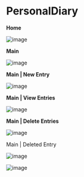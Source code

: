 # PersonalDiary

**Home**

![image](https://github.com/user-attachments/assets/ef428278-d096-484c-be52-bf179fc05312)

**Main**

![image](https://github.com/user-attachments/assets/6fc59240-42b2-4f9d-bedb-fb3aba6600c0)

**Main | New Entry**

![image](https://github.com/user-attachments/assets/872d402e-1cad-4ae8-8ddd-4673a532e5f4)

**Main | View Entries**

![image](https://github.com/user-attachments/assets/0b4427b9-3b8b-465c-b175-7f8ec3158d2a)

**Main | Delete Entries**

![image](https://github.com/user-attachments/assets/8022a63d-c7e6-4569-9b06-9941ed3805dc)

Main | Deleted Entry

![image](https://github.com/user-attachments/assets/494fb268-bdb4-4924-bdd0-d92f60cc4331)

![image](https://github.com/user-attachments/assets/273b88fb-c4d0-4512-81d8-7fcaaab287e3)
